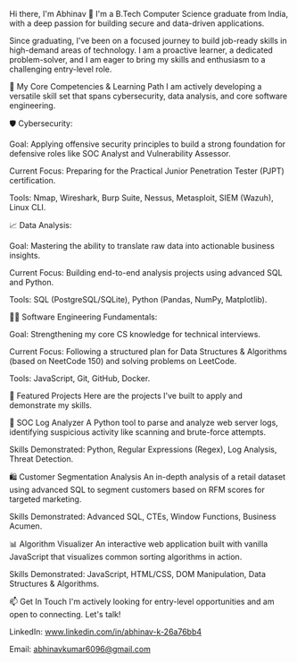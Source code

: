 Hi there, I'm Abhinav 👋
I'm a B.Tech Computer Science graduate from India, with a deep passion for building secure and data-driven applications.

Since graduating, I've been on a focused journey to build job-ready skills in high-demand areas of technology. I am a proactive learner, a dedicated problem-solver, and I am eager to bring my skills and enthusiasm to a challenging entry-level role.

🎯 My Core Competencies & Learning Path
I am actively developing a versatile skill set that spans cybersecurity, data analysis, and core software engineering.

🛡️ Cybersecurity:

Goal: Applying offensive security principles to build a strong foundation for defensive roles like SOC Analyst and Vulnerability Assessor.

Current Focus: Preparing for the Practical Junior Penetration Tester (PJPT) certification.

Tools: Nmap, Wireshark, Burp Suite, Nessus, Metasploit, SIEM (Wazuh), Linux CLI.

📈 Data Analysis:

Goal: Mastering the ability to translate raw data into actionable business insights.

Current Focus: Building end-to-end analysis projects using advanced SQL and Python.

Tools: SQL (PostgreSQL/SQLite), Python (Pandas, NumPy, Matplotlib).

👨‍💻 Software Engineering Fundamentals:

Goal: Strengthening my core CS knowledge for technical interviews.

Current Focus: Following a structured plan for Data Structures & Algorithms (based on NeetCode 150) and solving problems on LeetCode.

Tools: JavaScript, Git, GitHub, Docker.

🚀 Featured Projects
Here are the projects I've built to apply and demonstrate my skills.

📄 SOC Log Analyzer
A Python tool to parse and analyze web server logs, identifying suspicious activity like scanning and brute-force attempts.

Skills Demonstrated: Python, Regular Expressions (Regex), Log Analysis, Threat Detection.

🛍️ Customer Segmentation Analysis
An in-depth analysis of a retail dataset using advanced SQL to segment customers based on RFM scores for targeted marketing.

Skills Demonstrated: Advanced SQL, CTEs, Window Functions, Business Acumen.

📊 Algorithm Visualizer
An interactive web application built with vanilla JavaScript that visualizes common sorting algorithms in action.

Skills Demonstrated: JavaScript, HTML/CSS, DOM Manipulation, Data Structures & Algorithms.

📫 Get In Touch
I'm actively looking for entry-level opportunities and am open to connecting. Let's talk!

LinkedIn: www.linkedin.com/in/abhinav-k-26a76bb4

Email: abhinavkumar6096@gmail.com
